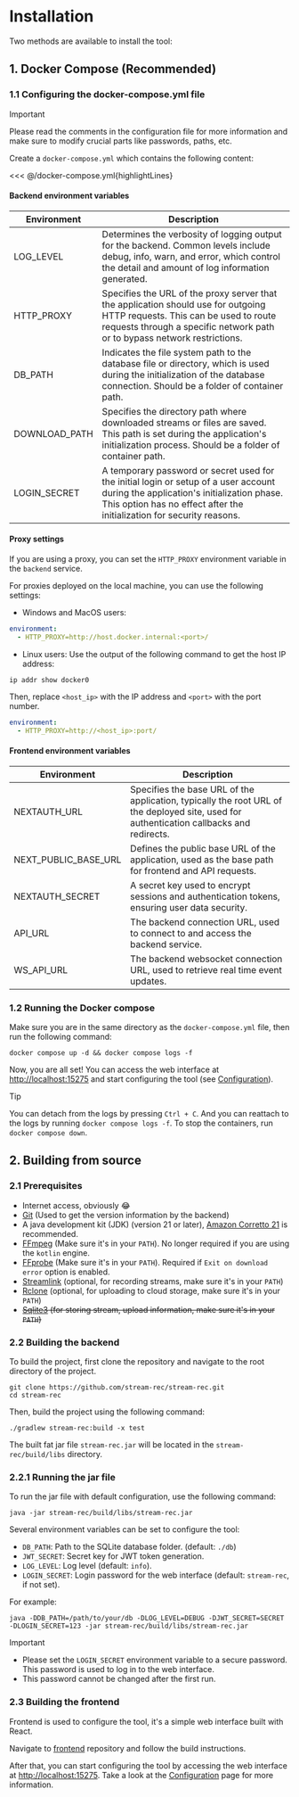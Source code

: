 # Installation

Two methods are available to install the tool:

## 1. Docker Compose (Recommended)

### 1.1 Configuring the docker-compose.yml file

> [!IMPORTANT]
> Please read the comments in the configuration file for more information and make sure to modify crucial parts like passwords, paths, etc.

Create a `docker-compose.yml` which contains the following content:

<<< @/docker-compose.yml{highlightLines}

#### Backend environment variables

| Environment   | Description                                                                                                                                                                                                  |
| ------------- | ------------------------------------------------------------------------------------------------------------------------------------------------------------------------------------------------------------ |
| LOG_LEVEL     | Determines the verbosity of logging output for the backend. Common levels include debug, info, warn, and error, which control the detail and amount of log information generated.                            |
| HTTP_PROXY    | Specifies the URL of the proxy server that the application should use for outgoing HTTP requests. This can be used to route requests through a specific network path or to bypass network restrictions.      |
| DB_PATH       | Indicates the file system path to the database file or directory, which is used during the initialization of the database connection. Should be a folder of container path.                                  |
| DOWNLOAD_PATH | Specifies the directory path where downloaded streams or files are saved. This path is set during the application's initialization process. Should be a folder of container path.                            |
| LOGIN_SECRET  | A temporary password or secret used for the initial login or setup of a user account during the application's initialization phase. This option has no effect after the initialization for security reasons. |

#### Proxy settings

If you are using a proxy, you can set the `HTTP_PROXY` environment variable in the `backend` service.

For proxies deployed on the local machine, you can use the following settings:

- Windows and MacOS users:

```yaml
environment:
  - HTTP_PROXY=http://host.docker.internal:<port>/
```

- Linux users:
  Use the output of the following command to get the host IP address:

```shell
ip addr show docker0
```

Then, replace `<host_ip>` with the IP address and `<port>` with the port number.

```yaml
environment:
  - HTTP_PROXY=http://<host_ip>:port/
```

#### Frontend environment variables

| Environment          | Description                                                                                                                              |
| -------------------- | ---------------------------------------------------------------------------------------------------------------------------------------- |
| NEXTAUTH_URL         | Specifies the base URL of the application, typically the root URL of the deployed site, used for authentication callbacks and redirects. |
| NEXT_PUBLIC_BASE_URL | Defines the public base URL of the application, used as the base path for frontend and API requests.                                     |
| NEXTAUTH_SECRET      | A secret key used to encrypt sessions and authentication tokens, ensuring user data security.                                            |
| API_URL              | The backend connection URL, used to connect to and access the backend service.                                                           |
| WS_API_URL           | The backend websocket connection URL, used to retrieve real time event updates.                                                          |

### 1.2 Running the Docker compose

Make sure you are in the same directory as the `docker-compose.yml` file, then run the following command:

```shell
docker compose up -d && docker compose logs -f
```

Now, you are all set! You can access the web interface at [http://localhost:15275](http://localhost:15275) and start configuring the tool (see [Configuration](configuration)).

> [!TIP]
> You can detach from the logs by pressing `Ctrl + C`. And you can reattach to the logs by running `docker compose logs -f`.
> To stop the containers, run `docker compose down`.

## 2. Building from source

### 2.1 Prerequisites

- Internet access, obviously 😂
- [Git](https://git-scm.com/downloads) (Used to get the version information by the backend)
- A java development kit (JDK) (version 21 or
  later), [Amazon Corretto 21](https://docs.aws.amazon.com/corretto/latest/corretto-21-ug/downloads-list.html) is recommended.
- [FFmpeg](https://ffmpeg.org/download.html) (Make sure it's in your `PATH`). No longer required if you are using the `kotlin` engine.
- [FFprobe](https://ffmpeg.org/download.html) (Make sure it's in your `PATH`). Required if `Exit on download error` option is enabled.
- [Streamlink](https://streamlink.github.io/install.html) (optional, for recording streams, make sure it's in your `PATH`)
- [Rclone](https://rclone.org/downloads/) (optional, for uploading to cloud storage, make sure it's in your `PATH`)
- ~~[Sqlite3](https://www.sqlite.org/download.html) (for storing stream, upload information, make sure it's in your `PATH`)~~

### 2.2 Building the backend

To build the project, first clone the repository and navigate to the root directory of the project.

```shell
git clone https://github.com/stream-rec/stream-rec.git
cd stream-rec
```

Then, build the project using the following command:

```shell
./gradlew stream-rec:build -x test
```

The built fat jar file `stream-rec.jar` will be located in the `stream-rec/build/libs` directory.

### 2.2.1 Running the jar file

To run the jar file with default configuration, use the following command:

```shell
java -jar stream-rec/build/libs/stream-rec.jar
```

Several environment variables can be set to configure the tool:

- `DB_PATH`: Path to the SQLite database folder. (default: `./db`)
- `JWT_SECRET`: Secret key for JWT token generation.
- `LOG_LEVEL`: Log level (default: `info`).
- `LOGIN_SECRET`: Login password for the web interface (default: `stream-rec`, if not set).

For example:

```shell
java -DDB_PATH=/path/to/your/db -DLOG_LEVEL=DEBUG -DJWT_SECRET=SECRET -DLOGIN_SECRET=123 -jar stream-rec/build/libs/stream-rec.jar
```

> [!IMPORTANT]
>
> - Please set the `LOGIN_SECRET` environment variable to a secure password. This password is used to log in to the web interface.
> - This password cannot be changed after the first run.

### 2.3 Building the frontend

Frontend is used to configure the tool, it's a simple web interface built with React.

Navigate to [frontend](https://github.com/stream-rec/stream-rec-frontend) repository and follow the build instructions.

After that, you can start configuring the tool by accessing the web interface at [http://localhost:15275](http://localhost:15275). Take a look at the [Configuration](configuration) page for more information.
